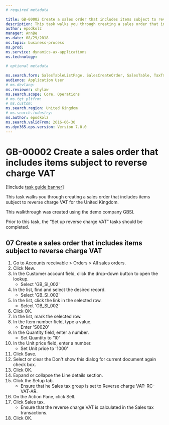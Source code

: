 ```yaml
--- 
# required metadata 
 
title: GB-00002 Create a sales order that includes items subject to reverse charge VAT
description: This task walks you through creating a sales order that includes items subject to reverse charge VAT for the United Kingdom. 
author: epodkolz
manager: AnnBe 
ms.date: 08/29/2018
ms.topic: business-process 
ms.prod:  
ms.service: dynamics-ax-applications 
ms.technology:  
 
# optional metadata 
 
ms.search.form: SalesTableListPage, SalesCreateOrder, SalesTable, TaxTmpWorkTrans,  DefaultDashboard   
audience: Application User 
# ms.devlang:  
ms.reviewer: shylaw
ms.search.scope: Core, Operations 
# ms.tgt_pltfrm:  
# ms.custom:  
ms.search.region: United Kingdom
# ms.search.industry: 
ms.author: epodkolz
ms.search.validFrom: 2016-06-30 
ms.dyn365.ops.version: Version 7.0.0 
---
```

# GB-00002 Create a sales order that includes items subject to reverse charge VAT

[!include [task guide banner](../../includes/task-guide-banner.md)]

This task walks you through creating a sales order that includes items subject to reverse charge VAT for the United Kingdom. 

This walkthrough was created using the demo company GBSI.

Prior to this task, the “Set up reverse charge VAT” tasks should be completed.


## 07 Create a sales order that includes items subject to reverse charge VAT
1. Go to Accounts receivable > Orders > All sales orders.
2. Click New.
3. In the Customer account field, click the drop-down button to open the lookup.
    * Select 'GB_SI_002'  
4. In the list, find and select the desired record.
    * Select 'GB_SI_002'  
5. In the list, click the link in the selected row.
    * Select 'GB_SI_002'  
6. Click OK.
7. In the list, mark the selected row.
8. In the Item number field, type a value.
    * Enter 'S0020'  
9. In the Quantity field, enter a number.
    * Set Quantity to '10'  
10. In the Unit price field, enter a number.
    * Set Unit price to '1000'  
11. Click Save.
12. Select or clear the Don't show this dialog for current document again check box.
13. Click OK.
14. Expand or collapse the Line details section.
15. Click the Setup tab.
    * Ensure that he Sales tax group is set to Reverse charge VAT: RC-VAT-AR.  
16. On the Action Pane, click Sell.
17. Click Sales tax.
    * Ensure that the reverse charge VAT is calculated in the Sales tax transactions.  
18. Click OK.


